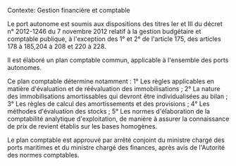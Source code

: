 Contexte: Gestion financière et comptable

Le port autonome est soumis aux dispositions des titres Ier et III du décret n° 2012-1246 du 7 novembre 2012 relatif à la gestion budgétaire et comptable publique, à l'exception des 1° et 2° de l'article 175, des articles 178 à 185,204 à 208 et 220 à 228.

Il est élaboré un plan comptable commun, applicable à l'ensemble des ports autonomes.

Ce plan comptable détermine notamment : 1° Les règles applicables en matière d'évaluation et de réévaluation des immobilisations ; 2° La nature des immobilisations amortissables qui devront être individualisées au bilan ; 3° Les règles de calcul des amortissements et des provisions ; 4° Les méthodes d'évaluation des stocks ; 5° Les normes d'élaboration de la comptabilité analytique d'exploitation, de manière à assurer la connaissance de prix de revient établis sur les bases homogènes.

Le plan comptable est approuvé par arrêté conjoint du ministre chargé des ports maritimes et du ministre chargé des finances, après avis de l'Autorité des normes comptables.